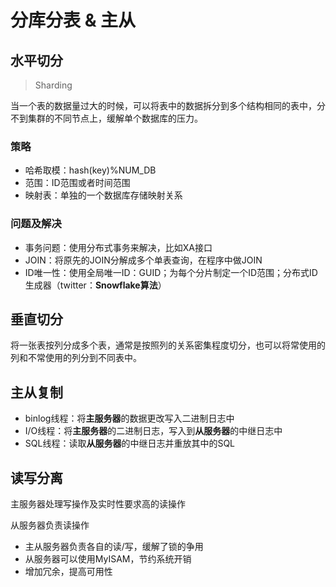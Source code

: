 # 分库分表 & 主从

## 水平切分

> Sharding

当一个表的数据量过大的时候，可以将表中的数据拆分到多个结构相同的表中，分不到集群的不同节点上，缓解单个数据库的压力。

### 策略

- 哈希取模：hash(key)%NUM_DB
- 范围：ID范围或者时间范围
- 映射表：单独的一个数据库存储映射关系

### 问题及解决

- 事务问题：使用分布式事务来解决，比如XA接口
- JOIN：将原先的JOIN分解成多个单表查询，在程序中做JOIN
- ID唯一性：使用全局唯一ID：GUID；为每个分片制定一个ID范围；分布式ID生成器（twitter：**Snowflake算法**）

## 垂直切分

将一张表按列分成多个表，通常是按照列的关系密集程度切分，也可以将常使用的列和不常使用的列分到不同表中。

## 主从复制

- binlog线程：将**主服务器**的数据更改写入二进制日志中
- I/O线程：将**主服务器**的二进制日志，写入到**从服务器**的中继日志中
- SQL线程：读取**从服务器**的中继日志并重放其中的SQL

## 读写分离

主服务器处理写操作及实时性要求高的读操作

从服务器负责读操作



- 主从服务器负责各自的读/写，缓解了锁的争用
- 从服务器可以使用MyISAM，节约系统开销
- 增加冗余，提高可用性

